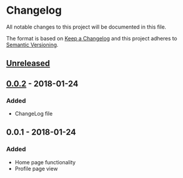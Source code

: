 # Changelog
All notable changes to this project will be documented in this file.

The format is based on [Keep a Changelog](http://keepachangelog.com/en/1.0.0/)
and this project adheres to [Semantic Versioning](http://semver.org/spec/v2.0.0.html).

[//]: # (Added for new features.)
[//]: # (Changed for changes in existing functionality.)
[//]: # (Deprecated for soon-to-be removed features.)
[//]: # (Removed for now removed features.)
[//]: # (Fixed for any bug fixes.)
[//]: # (Security in case of vulnerabilities.)

## [Unreleased]

## [0.0.2] - 2018-01-24
### Added
- ChangeLog file

## 0.0.1 - 2018-01-24
### Added
- Home page functionality
- Profile page view

[Unreleased]: https://github.com/Osein/bitefight/compare/v0.0.2...HEAD
[0.0.2]: https://github.com/Osein/bitefight/compare/v0.0.1...v0.0.2
